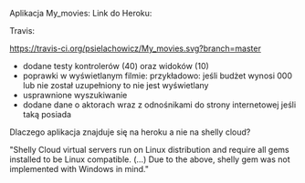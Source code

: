 Aplikacja My_movies:
Link do Heroku:

Travis:

https://travis-ci.org/psielachowicz/My_movies.svg?branch=master

- dodane testy kontrolerów (40) oraz widoków (10)
- poprawki w wyświetlanym filmie: 
przykładowo: jeśli budżet wynosi 000 lub nie został uzupełniony to nie jest wyświetlany
- usprawnione wyszukiwanie
- dodane dane o aktorach wraz z odnośnikami do strony internetowej jeśli taką posiada

Dlaczego aplikacja znajduje się na heroku a nie na shelly cloud?

"Shelly Cloud virtual servers run on Linux distribution and require
 all gems installed to be Linux compatible.
 (...) Due to the above, shelly gem was not implemented with Windows in mind."
 
 
 
 

